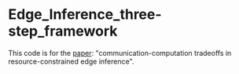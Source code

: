 # Edge_Inference_three-step_framework
This code is for the [paper](https://arxiv.org/abs/2006.02166): "communication-computation tradeoffs in resource-constrained edge inference".
